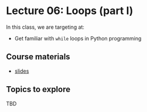# Lecture 06: Loops (part I)

In this class, we are targeting at:
* Get familiar with `while` loops in Python programming

## Course materials
* [slides](https://docs.google.com/presentation/d/1qRppWIFqPaEbbSGNFsnsdCalyXgjf8ZSUeJgJBu5YmA/edit#slide=id.p)

## Topics to explore
TBD